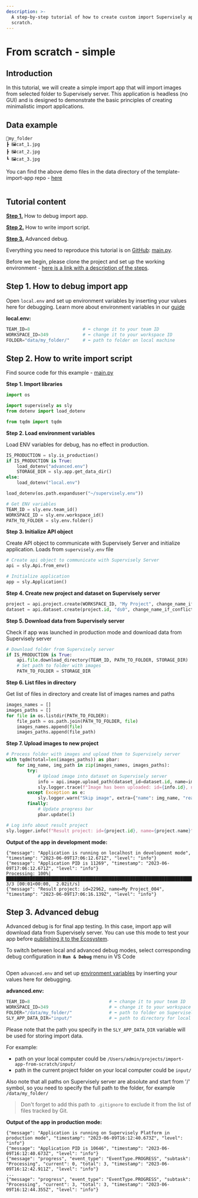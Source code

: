 ```yaml
---
description: >-
  A step-by-step tutorial of how to create custom import Supervisely app from
  scratch.
---
```


# From scratch - simple

## Introduction

In this tutorial, we will create a simple import app that will import images from selected folder to Supervisely server. This application is headless (no GUI) and is designed to demonstrate the basic principles of creating minimalistic import applications.

## Data example

```
📂my_folder
┣ 🖼️cat_1.jpg
┣ 🖼️cat_2.jpg
┗ 🖼️cat_3.jpg
```

You can find the above demo files in the data directory of the template-import-app repo - [here](https://github.com/supervisely-ecosystem/import-app-from-scratch/blob/master/data/)

<figure><img src="https://github.com/supervisely-ecosystem/import-app-from-scratch/assets/48913536/ae076053-c904-434b-a2c8-0dd01a7694ba" alt=""><figcaption></figcaption></figure>

## Tutorial content

[**Step 1.**](create-import-app-without-template.md#step-1-how-to-debug-import-app) How to debug import app.

[**Step 2.**](create-import-app-without-template.md#step-2-how-to-write-import-script) How to write import script.

[**Step 3.**](create-import-app-without-template.md#step-3-advanced-debug) Advanced debug.

Everything you need to reproduce this tutorial is on [GitHub](https://github.com/supervisely-ecosystem/import-app-from-scratch): [main.py](https://github.com/supervisely-ecosystem/import-app-from-scratch/blob/master/src/main.py).

Before we begin, please clone the project and set up the working environment - [here is a link with a description of the steps](overview.md#set-up-an-environment-for-the-development).

## Step 1. How to debug import app

Open `local.env` and set up environment variables by inserting your values here for debugging. Learn more about environment variables in our [guide](../../getting-started/environment-variables.md)

**local.env:**

```python
TEAM_ID=8                    # ⬅️ change it to your team ID
WORKSPACE_ID=349             # ⬅️ change it to your workspace ID
FOLDER="data/my_folder/"     # ⬅️ path to folder on local machine
```

## Step 2. How to write import script

Find source code for this example - [main.py](https://github.com/supervisely-ecosystem/import-app-from-scratch/blob/master/src/main.py)

**Step 1. Import libraries**

```python
import os

import supervisely as sly
from dotenv import load_dotenv

from tqdm import tqdm
```

**Step 2. Load environment variables**

Load ENV variables for debug, has no effect in production.

```python
IS_PRODUCTION = sly.is_production()
if IS_PRODUCTION is True:
    load_dotenv("advanced.env")
    STORAGE_DIR = sly.app.get_data_dir()
else:
    load_dotenv("local.env")

load_dotenv(os.path.expanduser("~/supervisely.env"))

# Get ENV variables
TEAM_ID = sly.env.team_id()
WORKSPACE_ID = sly.env.workspace_id()
PATH_TO_FOLDER = sly.env.folder()
```

**Step 3. Initialize API object**

Create API object to communicate with Supervisely Server and initialize application. Loads from `supervisely.env` file

```python
# Create api object to communicate with Supervisely Server
api = sly.Api.from_env()

# Initialize application
app = sly.Application()
```

**Step 4. Create new project and dataset on Supervisely server**

```python
project = api.project.create(WORKSPACE_ID, "My Project", change_name_if_conflict=True)
dataset = api.dataset.create(project.id, "ds0", change_name_if_conflict=True)
```

**Step 5. Download data from Supervisely server**

Check if app was launched in production mode and download data from Supervisely server

```python
# Download folder from Supervisely server
if IS_PRODUCTION is True:
    api.file.download_directory(TEAM_ID, PATH_TO_FOLDER, STORAGE_DIR)
    # Set path to folder with images
    PATH_TO_FOLDER = STORAGE_DIR
```

**Step 6. List files in directory**

Get list of files in directory and create list of images names and paths

```python
images_names = []
images_paths = []
for file in os.listdir(PATH_TO_FOLDER):
    file_path = os.path.join(PATH_TO_FOLDER, file)
    images_names.append(file)
    images_paths.append(file_path)
```

**Step 7. Upload images to new project**

```python
# Process folder with images and upload them to Supervisely server
with tqdm(total=len(images_paths)) as pbar:
    for img_name, img_path in zip(images_names, images_paths):
        try:
            # Upload image into dataset on Supervisely server
            info = api.image.upload_path(dataset_id=dataset.id, name=img_name, path=img_path)
            sly.logger.trace(f"Image has been uploaded: id={info.id}, name={info.name}")
        except Exception as e:
            sly.logger.warn("Skip image", extra={"name": img_name, "reason": repr(e)})
        finally:
            # Update progress bar
            pbar.update(1)

# Log info about result project
sly.logger.info(f"Result project: id={project.id}, name={project.name}")
```

**Output of the app in development mode:**

```
{"message": "Application is running on localhost in development mode", "timestamp": "2023-06-09T17:06:12.671Z", "level": "info"}
{"message": "Application PID is 11269", "timestamp": "2023-06-09T17:06:12.671Z", "level": "info"}
Processing: 100%|██████████████████████████████████████████████████████████████████████████| 3/3 [00:01<00:00,  2.02it/s]
{"message": "Result project: id=22962, name=My Project_004", "timestamp": "2023-06-09T17:06:16.139Z", "level": "info"}
```

## Step 3. Advanced debug

Advanced debug is for final app testing. In this case, import app will download data from Supervisely server. You can use this mode to test your app before [publishing it to the Ecosystem](../basics/add-private-app.md).

To switch between local and advanced debug modes, select corresponding debug configuration in **`Run & Debug`** menu in VS Code

<figure><img src="https://github.com/supervisely-ecosystem/import-app-from-scratch/assets/48913536/f191f0f3-43be-451a-8787-5ada0b9b74f9" alt=""><figcaption></figcaption></figure>

Open `advanced.env` and set up [environment variables](../../getting-started/environment-variables.md) by inserting your values here for debugging.

**advanced.env:**

```python
TEAM_ID=8                              # ⬅️ change it to your team ID
WORKSPACE_ID=349                       # ⬅️ change it to your workspace ID
FOLDER="/data/my_folder/"              # ⬅️ path to folder on Supervisely server
SLY_APP_DATA_DIR="input/"              # ⬅️ path to directory for local debugging
```

Please note that the path you specify in the `SLY_APP_DATA_DIR` variable will be used for storing import data.

For example:

* path on your local computer could be `/Users/admin/projects/import-app-from-scratch/input/`
* path in the current project folder on your local computer could be `input/`

Also note that all paths on Supervisely server are absolute and start from '/' symbol, so you need to specify the full path to the folder, for example `/data/my_folder/`

> Don't forget to add this path to `.gitignore` to exclude it from the list of files tracked by Git.

**Output of the app in production mode:**

```
{"message": "Application is running on Supervisely Platform in production mode", "timestamp": "2023-06-09T16:12:40.673Z", "level": "info"}
{"message": "Application PID is 10646", "timestamp": "2023-06-09T16:12:40.673Z", "level": "info"}
{"message": "progress", "event_type": "EventType.PROGRESS", "subtask": "Processing", "current": 0, "total": 3, "timestamp": "2023-06-09T16:12:42.911Z", "level": "info"}
...
{"message": "progress", "event_type": "EventType.PROGRESS", "subtask": "Processing", "current": 3, "total": 3, "timestamp": "2023-06-09T16:12:44.355Z", "level": "info"}
```

